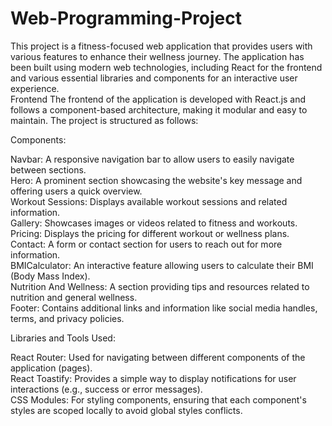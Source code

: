 # Web-Programming-Project

This project is a fitness-focused web application that provides users with various features to enhance their wellness journey. The application has been built using modern web technologies, including React for the frontend and various essential libraries and components for an interactive user experience. <br>
Frontend
The frontend of the application is developed with React.js and follows a component-based architecture, making it modular and easy to maintain. The project is structured as follows:

Components:

Navbar: A responsive navigation bar to allow users to easily navigate between sections.<br>
Hero: A prominent section showcasing the website's key message and offering users a quick overview.<br>
Workout Sessions: Displays available workout sessions and related information.<br>
Gallery: Showcases images or videos related to fitness and workouts.<br>
Pricing: Displays the pricing for different workout or wellness plans.<br>
Contact: A form or contact section for users to reach out for more information.<br>
BMICalculator: An interactive feature allowing users to calculate their BMI (Body Mass Index).<br>
Nutrition And Wellness: A section providing tips and resources related to nutrition and general wellness.<br>
Footer: Contains additional links and information like social media handles, terms, and privacy policies.<br>


Libraries and Tools Used:

React Router: Used for navigating between different components of the application (pages).<br>
React Toastify: Provides a simple way to display notifications for user interactions (e.g., success or error messages).<br>
CSS Modules: For styling components, ensuring that each component's styles are scoped locally to avoid global styles conflicts.<br>

